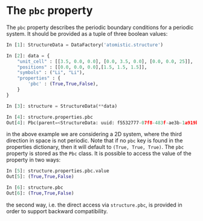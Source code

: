 # The `pbc` property

The `pbc` property describes the periodic boundary conditions for a periodic system. 
It should be provided as a tuple of three boolean values:

```python
In [1]: StructureData = DataFactory('atomistic.structure')

In [2]: data = {
    "unit_cell" : [[3.5, 0.0, 0.0], [0.0, 3.5, 0.0], [0.0, 0.0, 25]],
    "positions" : [[0.0, 0.0, 0.0],[1.5, 1.5, 1.5]],
    "symbols" : ("Li", "Li"),
    "properties" : {
        'pbc' : (True,True,False),
    }
}

In [3]: structure = StructureData(**data)

In [4]: structure.properties.pbc
Out[4]: Pbc(parent=<StructureData: uuid: f5532777-07f8-483f-ae3b-1a919baccc92 (unstored)>, value=[True,True,False])

```

in the above example we are considering a 2D system, where the third direction in space is not periodic.
Note that if no `pbc` key is found in the properties dictionary, then it will default to `(True, True, True)`. 
The `pbc` property is stored as the `Pbc` class.
It is possible to access the value of the property in two ways:

```python
In [5]: structure.properties.pbc.value
Out[5]: (True,True,False)

In [6]: structure.pbc
Out[6]: (True,True,False)
```

the second way, i.e. the direct access via `structure.pbc`, is provided in order to support backward compatibility.